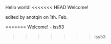 Hello world!
<<<<<<< HEAD
    Welcome!    


edited by anotqin on 1th. Feb.


=======
Welcome! - iss53
>>>>>>> iss53
